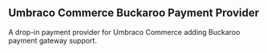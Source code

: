 ## Umbraco Commerce Buckaroo Payment Provider

A drop-in payment provider for Umbraco Commerce adding Buckaroo payment gateway support.
